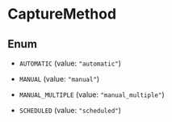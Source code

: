 

# CaptureMethod

## Enum


* `AUTOMATIC` (value: `"automatic"`)

* `MANUAL` (value: `"manual"`)

* `MANUAL_MULTIPLE` (value: `"manual_multiple"`)

* `SCHEDULED` (value: `"scheduled"`)



